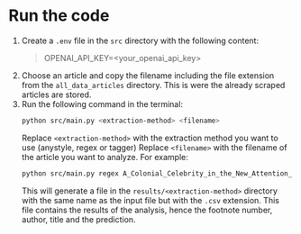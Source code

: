 # Run the code
1. Create a `.env` file in the `src` directory with the following content: 
   > OPENAI_API_KEY=<your_openai_api_key>
2. Choose an article and copy the filename including the file extension from the `all_data_articles` directory. 
   This is were the already scraped articles are stored. 
3. Run the following command in the terminal:
   ```bash
   python src/main.py <extraction-method> <filename>
   ```
   Replace `<extraction-method>` with the extraction method you want to use (anystyle, regex or tagger)
   Replace `<filename>` with the filename of the article you want to analyze. 
   For example:
   ```bash
   python src/main.py regex A_Colonial_Celebrity_in_the_New_Attention_Economy_Cecil_Rhodess_Cape-to-Cairo_Telegraph_and_Railway_Negotiations_in_1899.json
   ```
   This will generate a file in the `results/<extraction-method>` directory with the same name as the input file but with the `.csv` extension. 
   This file contains the results of the analysis, hence the footnote number, author, title and the prediction.
